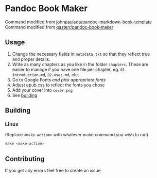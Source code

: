 # Pandoc Book Maker
Command modified from [johnpaulada/pandoc-markdown-book-template](https://github.com/johnpaulada/pandoc-markdown-book-template)
Command modified from [qasterr/pandoc-book-maker](https://github.com/qasterr/pandoc-book-maker)

## Usage
1. Change the necessary fields in `metadata.txt` so that they reflect true and proper details.
2. Write as many chapters as you like in the folder `chapters`.  These are easier to manage if you have one file per chapter, eg. `01-introduction.md`, `02-uses.md`, etc.
3. Go to Google Fonts *and pick appropriate fonts*
4. Adjust epub.css to reflect the fonts you chose
5. Add your cover into `cover.png`
6. See [building](#building)


## Building

### Linux
(Replace `<make-action>` with whatever make command you wish to run)
```bash
make <make-action>
```

## Contributing
If you get any errors feel free to create an issue.
